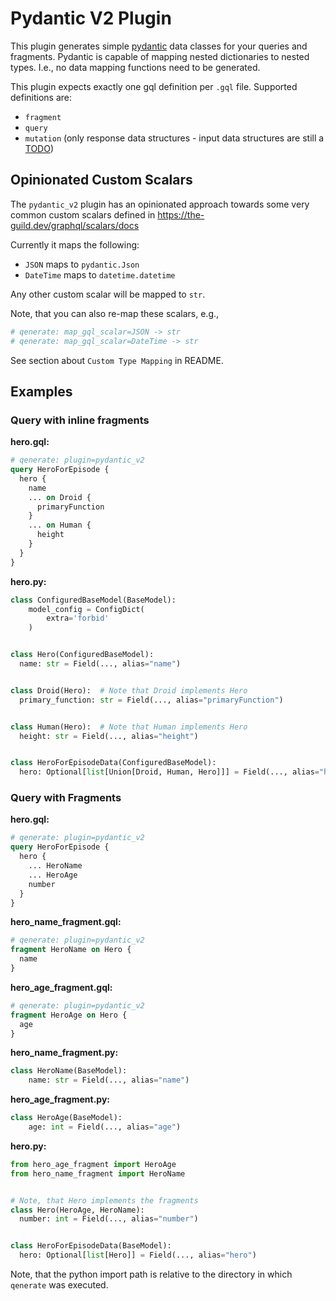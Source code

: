 # Pydantic V2 Plugin

This plugin generates simple [pydantic](https://docs.pydantic.dev/) data classes for your queries and fragments.
Pydantic is capable of mapping nested dictionaries to nested types.
I.e., no data mapping functions need to be generated.

This plugin expects exactly one gql definition per `.gql` file.
Supported definitions are:

- `fragment`
- `query`
- `mutation` (only response data structures - input data structures are still a [TODO](https://github.com/app-sre/qenerate/issues/71))

## Opinionated Custom Scalars

The `pydantic_v2` plugin has an opinionated approach towards some very common custom scalars
defined in <https://the-guild.dev/graphql/scalars/docs>

Currently it maps the following:

- `JSON` maps to `pydantic.Json`
- `DateTime` maps to `datetime.datetime`

Any other custom scalar will be mapped to `str`.

Note, that you can also re-map these scalars, e.g.,

```graphql
# qenerate: map_gql_scalar=JSON -> str
# qenerate: map_gql_scalar=DateTime -> str
```

See section about `Custom Type Mapping` in README.

## Examples

### Query with inline fragments

**hero.gql:**

```graphql
# qenerate: plugin=pydantic_v2
query HeroForEpisode {
  hero {
    name
    ... on Droid {
      primaryFunction
    }
    ... on Human {
      height
    }
  }
}
```

**hero.py:**

```python
class ConfiguredBaseModel(BaseModel):
    model_config = ConfigDict(
        extra='forbid'
    )


class Hero(ConfiguredBaseModel):
  name: str = Field(..., alias="name")


class Droid(Hero):  # Note that Droid implements Hero
  primary_function: str = Field(..., alias="primaryFunction")


class Human(Hero):  # Note that Human implements Hero
  height: str = Field(..., alias="height")


class HeroForEpisodeData(ConfiguredBaseModel):
  hero: Optional[list[Union[Droid, Human, Hero]]] = Field(..., alias="hero")
```

### Query with Fragments

**hero.gql:**

```graphql
# qenerate: plugin=pydantic_v2
query HeroForEpisode {
  hero {
    ... HeroName
    ... HeroAge
    number
  }
}
```

**hero_name_fragment.gql:**

```graphql
# qenerate: plugin=pydantic_v2
fragment HeroName on Hero {
  name
}
```

**hero_age_fragment.gql:**

```graphql
# qenerate: plugin=pydantic_v2
fragment HeroAge on Hero {
  age
}
```

**hero_name_fragment.py:**

```python
class HeroName(BaseModel):
    name: str = Field(..., alias="name")
```

**hero_age_fragment.py:**

```python
class HeroAge(BaseModel):
    age: int = Field(..., alias="age")
```

**hero.py:**

```python
from hero_age_fragment import HeroAge
from hero_name_fragment import HeroName


# Note, that Hero implements the fragments
class Hero(HeroAge, HeroName):
  number: int = Field(..., alias="number")


class HeroForEpisodeData(BaseModel):
  hero: Optional[list[Hero]] = Field(..., alias="hero")
```

Note, that the python import path is relative to the directory
in which `qenerate` was executed.
